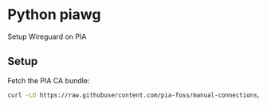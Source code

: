 # Python piawg

Setup Wireguard on PIA

## Setup
Fetch the PIA CA bundle:

```sh
curl -LO https://raw.githubusercontent.com/pia-foss/manual-connections/refs/heads/master/ca.rsa.4096.crt
```
